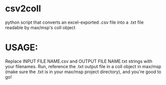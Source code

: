 csv2coll
========

python script that converts an excel-exported .csv file into a .txt file readable by max/msp's coll object


USAGE:
===========
Replace INPUT FILE NAME.csv and OUTPUT FILE NAME.txt strings with your filenames. Run, reference the .txt output file in a coll object in max/msp (make sure the .txt is in your max/msp project directory), and you're good to go!